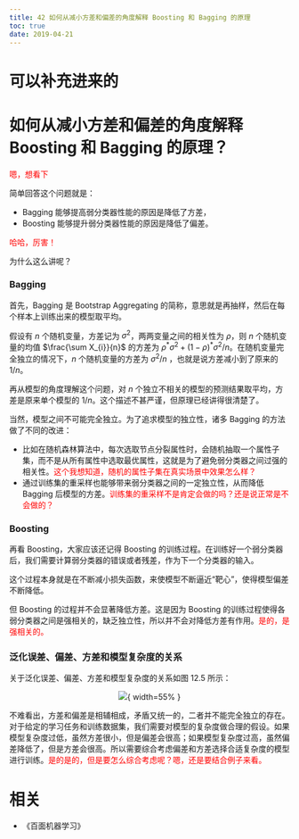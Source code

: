 ```yaml
---
title: 42 如何从减小方差和偏差的角度解释 Boosting 和 Bagging 的原理
toc: true
date: 2019-04-21
---
```

# 可以补充进来的


# 如何从减小方差和偏差的角度解释 Boosting 和 Bagging 的原理？



<span style="color:red;">嗯，想看下</span>

简单回答这个问题就是：

- Bagging 能够提高弱分类器性能的原因是降低了方差，
- Boosting 能够提升弱分类器性能的原因是降低了偏差。

<span style="color:red;">哈哈，厉害！</span>

为什么这么讲呢？


### Bagging

首先，Bagging 是 Bootstrap Aggregating 的简称，意思就是再抽样，然后在每个样本上训练出来的模型取平均。

假设有 $n$ 个随机变量，方差记为 $\sigma^{2}$，两两变量之间的相关性为 $\rho$，则 $n$ 个随机变量的均值 $\frac{\sum X_{i}}{n}$ 的方差为 $\rho^{*} \sigma^{2}+(1-\rho)^{*} \sigma^{2} / n$。在随机变量完全独立的情况下，$n$ 个随机变量的方差为 $\sigma^{2} / n$ ，也就是说方差减小到了原来的 $1/n$。

再从模型的角度理解这个问题，对 $n$ 个独立不相关的模型的预测结果取平均，方差是原来单个模型的 $1/n$。这个描述不甚严谨，但原理已经讲得很清楚了。

当然，模型之间不可能完全独立。为了追求模型的独立性，诸多 Bagging 的方法做了不同的改进：

- 比如在随机森林算法中，每次选取节点分裂属性时，会随机抽取一个属性子集，而不是从所有属性中选取最优属性，这就是为了避免弱分类器之间过强的相关性。<span style="color:red;">这个我想知道，随机的属性子集在真实场景中效果怎么样？</span>
- 通过训练集的重采样也能够带来弱分类器之间的一定独立性，从而降低 Bagging 后模型的方差。<span style="color:red;">训练集的重采样不是肯定会做的吗？还是说正常是不会做的？</span>



### Boosting

再看 Boosting，大家应该还记得 Boosting 的训练过程。在训练好一个弱分类器后，我们需要计算弱分类器的错误或者残差，作为下一个分类器的输入。

这个过程本身就是在不断减小损失函数，来使模型不断逼近“靶心”，使得模型偏差不断降低。

但 Boosting 的过程并不会显著降低方差。这是因为 Boosting 的训练过程使得各弱分类器之间是强相关的，缺乏独立性，所以并不会对降低方差有作用。<span style="color:red;">是的，是强相关的。</span>


### 泛化误差、偏差、方差和模型复杂度的关系

关于泛化误差、偏差、方差和模型复杂度的关系如图 12.5 所示：

<center>

![](http://images.iterate.site/blog/image/20190420/IsuLA5xXOksk.png?imageslim){ width=55% }

</center>

不难看出，方差和偏差是相辅相成，矛盾又统一的，二者并不能完全独立的存在。对于给定的学习任务和训练数据集，我们需要对模型的复杂度做合理的假设。如果模型复杂度过低，虽然方差很小，但是偏差会很高；如果模型复杂度过高，虽然偏差降低了，但是方差会很高。所以需要综合考虑偏差和方差选择合适复杂度的模型进行训练。<span style="color:red;">是的是的，但是要怎么综合考虑呢？嗯，还是要结合例子来看。</span>


# 相关

- 《百面机器学习》
